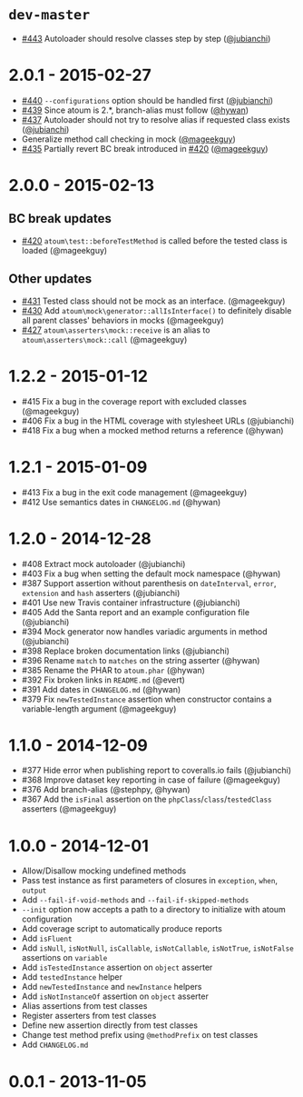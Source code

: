 # `dev-master`

* [#443](https://github.com/atoum/atoum/pull/443) Autoloader should resolve classes step by step ([@jubianchi][jubianchi])

# 2.0.1 - 2015-02-27

* [#440](https://github.com/atoum/atoum/pull/440) `--configurations` option should be handled first ([@jubianchi][jubianchi])
* [#439](https://github.com/atoum/atoum/pull/439) Since atoum is 2.*, branch-alias must follow ([@hywan][hywan])
* [#437](https://github.com/atoum/atoum/pull/437) Autoloader should not try to resolve alias if requested class exists ([@jubianchi][jubianchi])
* Generalize method call checking in mock ([@mageekguy][mageekguy])
* [#435](https://github.com/atoum/atoum/pull/435) Partially revert BC break introduced in [#420](https://github.com/atoum/atoum/pull/420) ([@mageekguy][mageekguy])

# 2.0.0 - 2015-02-13

## BC break updates
* [#420](https://github.com/atoum/atoum/pull/420) `atoum\test::beforeTestMethod` is called before the tested class is loaded (@mageekguy)

## Other updates
* [#431](https://github.com/atoum/atoum/pull/431) Tested class should not be mock as an interface. (@mageekguy)
* [#430](https://github.com/atoum/atoum/pull/430) Add `atoum\mock\generator::allIsInterface()` to definitely disable all parent classes' behaviors in mocks (@mageekguy)
* [#427](https://github.com/atoum/atoum/pull/427) `atoum\asserters\mock::receive` is an alias to `atoum\asserters\mock::call` (@mageekguy)


# 1.2.2 - 2015-01-12

* #415 Fix a bug in the coverage report with excluded classes (@mageekguy)
* #406 Fix a bug in the HTML coverage with stylesheet URLs (@jubianchi)
* #418 Fix a bug when a mocked method returns a reference (@hywan)

# 1.2.1 - 2015-01-09

* #413 Fix a bug in the exit code management (@mageekguy)
* #412 Use semantics dates in `CHANGELOG.md` (@hywan)

# 1.2.0 - 2014-12-28

* #408 Extract mock autoloader (@jubianchi)
* #403 Fix a bug when setting the default mock namespace (@hywan)
* #387 Support assertion without parenthesis on `dateInterval`, `error`, `extension` and `hash` asserters (@jubianchi)
* #401 Use new Travis container infrastructure (@jubianchi)
* #405 Add the Santa report and an example configuration file (@jubianchi)
* #394 Mock generator now handles variadic arguments in method (@jubianchi)
* #398 Replace broken documentation links (@jubianchi)
* #396 Rename `match` to `matches` on the string asserter (@hywan)
* #385 Rename the PHAR to `atoum.phar` (@hywan)
* #392 Fix broken links in `README.md` (@evert)
* #391 Add dates in `CHANGELOG.md` (@hywan)
* #379 Fix `newTestedInstance` assertion when constructor contains a variable-length argument (@mageekguy)

# 1.1.0 - 2014-12-09

* #377 Hide error when publishing report to coveralls.io fails (@jubianchi)
* #368 Improve dataset key reporting in case of failure (@mageekguy)
* #376 Add branch-alias (@stephpy, @hywan)
* #367 Add the `isFinal` assertion on the `phpClass`/`class`/`testedClass` asserters (@mageekguy)

# 1.0.0 - 2014-12-01

* Allow/Disallow mocking undefined methods
* Pass test instance as first parameters of closures in `exception`, `when`, `output`
* Add `--fail-if-void-methods` and `--fail-if-skipped-methods`
* `--init` option now accepts a path to a directory to initialize with atoum configuration
* Add coverage script to automatically produce reports
* Add `isFluent`
* Add `isNull`, `isNotNull`, `isCallable`, `isNotCallable`, `isNotTrue`, `isNotFalse` assertions on `variable`
* Add `isTestedInstance` assertion on `object` asserter
* Add `testedInstance` helper
* Add `newTestedInstance` and `newInstance` helpers
* Add `isNotInstanceOf` assertion on `object` asserter
* Alias assertions from test classes
* Register asserters from test classes
* Define new assertion directly from test classes
* Change test method prefix using `@methodPrefix` on test classes
* Add `CHANGELOG.md`

# 0.0.1 - 2013-11-05

[mageekguy]: https://github.com/mageekguy
[jubianchi]: https://github.com/jubianchi
[hywan]: https://github.com/hywan

